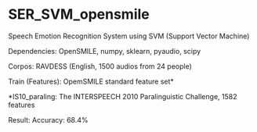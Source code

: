 # SER_SVM_opensmile
 
Speech Emotion Recognition System using SVM (Support Vector Machine)

Dependencies: OpenSMILE, numpy, sklearn, pyaudio, scipy

Corpos: RAVDESS (English, 1500 audios from 24 people)

Train (Features): OpemSMILE standard feature set*

*IS10_paraling: The INTERSPEECH 2010 Paralinguistic Challenge, 1582 features

Result: Accuracy: 68.4%
